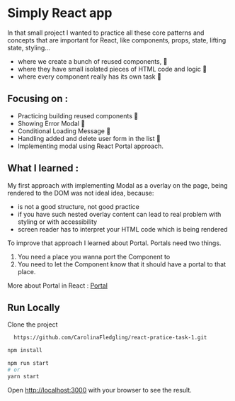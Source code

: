 # Simply React app

In that small project I wanted to practice all these core patterns and concepts that are important for React,
like components, props, state, lifting state, styling…


- where we create a bunch of reused components, 🚀
- where they have small isolated pieces of HTML code and logic 🚀
- where every component really has its own task 🚀

## Focusing on :

- Practicing building reused components 🚀
- Showing Error Modal 🚀
- Conditional Loading Message 🚀
- Handling added and delete user form in the list 🚀
- Implementing modal using React Portal approach. 

## What I learned :

My first approach with implementing Modal as a overlay on the page,
being rendered to the DOM was not ideal idea, because:

- is not a good structure, not good practice
- if you have such nested overlay content can lead to real problem with styling or with accessibility
- screen reader has to interpret your HTML code which is being rendered

To improve that approach I learned about Portal. 
Portals need two things.

1. You need a place you wanna port the Component to 
2. You need to let the Component know that it should have a portal to that place. 

More about Portal in React : [Portal](https://reactjs.org/docs/portals.html#gatsby-focus-wrapper)

## Run Locally

Clone the project

```bash
  https://github.com/CarolinaFledgling/react-pratice-task-1.git
```

```bash
npm install

npm run start
# or
yarn start

```

Open [http://localhost:3000](http://localhost:3000) with your browser to see the result.
